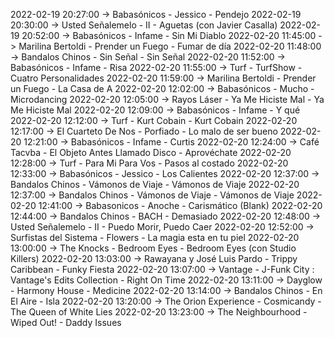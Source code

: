 2022-02-19 20:27:00 -> Babasónicos - Jessico - Pendejo
2022-02-19 20:30:00 -> Usted Señalemelo - II - Aguetas (con Javier Casalla)
2022-02-19 20:52:00 -> Babasónicos - Infame - Sin Mi Diablo
2022-02-20 11:45:00 -> Marilina Bertoldi - Prender un Fuego - Fumar de día
2022-02-20 11:48:00 -> Bandalos Chinos - Sin Señal - Sin Señal
2022-02-20 11:52:00 -> Babasónicos - Infame - Risa
2022-02-20 11:55:00 -> Turf - TurfShow - Cuatro Personalidades
2022-02-20 11:59:00 -> Marilina Bertoldi - Prender un Fuego - La Casa de A
2022-02-20 12:02:00 -> Babasónicos - Mucho - Microdancing
2022-02-20 12:05:00 -> Rayos Láser - Ya Me Hiciste Mal - Ya Me Hiciste Mal
2022-02-20 12:09:00 -> Babasónicos - Infame - Y qué
2022-02-20 12:12:00 -> Turf - Kurt Cobain - Kurt Cobain
2022-02-20 12:17:00 -> El Cuarteto De Nos - Porfiado - Lo malo de ser bueno
2022-02-20 12:21:00 -> Babasónicos - Infame - Curtis
2022-02-20 12:24:00 -> Café Tacvba - El Objeto Antes Llamado Disco - Aprovéchate
2022-02-20 12:28:00 -> Turf - Para Mi Para Vos - Pasos al costado
2022-02-20 12:33:00 -> Babasónicos - Jessico - Los Calientes
2022-02-20 12:37:00 -> Bandalos Chinos - Vámonos de Viaje - Vámonos de Viaje
2022-02-20 12:37:00 -> Bandalos Chinos - Vámonos de Viaje - Vámonos de Viaje
2022-02-20 12:41:00 -> Babasonicos - Anoche - Carismático (Blank)
2022-02-20 12:44:00 -> Bandalos Chinos - BACH - Demasiado
2022-02-20 12:48:00 -> Usted Señalemelo - II - Puedo Morir, Puedo Caer
2022-02-20 12:52:00 -> Surfistas del Sistema - Flowers - La magia esta en tu piel
2022-02-20 13:00:00 -> The Knocks - Bedroom Eyes - Bedroom Eyes (con Studio Killers)
2022-02-20 13:03:00 -> Rawayana y José Luis Pardo - Trippy Caribbean - Funky Fiesta
2022-02-20 13:07:00 -> Vantage - J-Funk City : Vantage's Edits Collection - Right On Time
2022-02-20 13:11:00 -> Dayglow - Harmony House - Medicine
2022-02-20 13:14:00 -> Bandalos Chinos - En El Aire - Isla
2022-02-20 13:20:00 -> The Orion Experience - Cosmicandy - The Queen of White Lies
2022-02-20 13:23:00 -> The Neighbourhood - Wiped Out! - Daddy Issues

